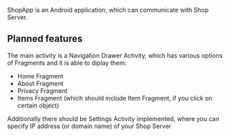ShopApp is an Android application, which can communicate with Shop Server.

## Planned features

The main activity is a Navigation Drawer Activity, which has various options of Fragments and it is able to diplay them:
* Home Fragment
* About Fragment
* Privacy Fragment
* Items Fragment (which should include Item Fragment, if you click on certain object)

Additionally there should be Settings Activity implemented, where you can specify IP address (or domain name) of your Shop Server
